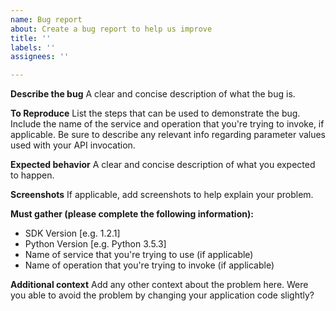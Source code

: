 ```yaml
---
name: Bug report
about: Create a bug report to help us improve
title: ''
labels: ''
assignees: ''

---
```


**Describe the bug**
A clear and concise description of what the bug is.

**To Reproduce**
List the steps that can be used to demonstrate the bug.  Include the name of the service and operation that you're trying to invoke, if applicable.  Be sure to describe any relevant info regarding parameter values used with your API invocation.

**Expected behavior**
A clear and concise description of what you expected to happen.

**Screenshots**
If applicable, add screenshots to help explain your problem.

**Must gather (please complete the following information):**
 - SDK Version [e.g. 1.2.1]
 - Python Version [e.g. Python 3.5.3]
 - Name of service that you're trying to use (if applicable)
 - Name of operation that you're trying to invoke (if applicable)

**Additional context**
Add any other context about the problem here.
Were you able to avoid the problem by changing your application code slightly?

